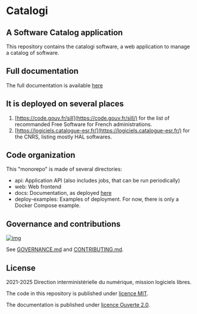 # Catalogi

## A Software Catalog application

This repository contains the catalogi software, a web application to manage
a catalog of software.

## Full documentation

The full documentation is available [here](https://codegouvfr.github.io/catalogi/)

## It is deployed on several places

1. [https://code.gouv.fr/sill](https://code.gouv.fr/sill/) for the
list of recommanded Free Software for French administrations.
2. [https://logiciels.catalogue-esr.fr/](https://logiciels.catalogue-esr.fr/) for the CNRS, listing mostly HAL softwares.

## Code organization

This "monorepo" is made of several directories:

- api: Application API (also includes jobs, that can be run periodically)
- web: Web frontend
- docs: Documentation, as deployed [here](https://codegouvfr.github.io/catalogi/)
- deploy-examples: Examples of deployment. For now, there is only a Docker Compose example.

## Governance and contributions

[![img](https://img.shields.io/badge/code.gouv.fr-contributif-blue.svg)](https://code.gouv.fr/documentation/#quels-degres-douverture-pour-les-codes-sources)

See [GOVERNANCE.md](GOVERNANCE.md) and [CONTRIBUTING.md](CONTRIBUTING.md).

## License

2021-2025 Direction interministérielle du numérique, mission logiciels libres.

The code in this repository is published under [licence MIT](LICENSES/MIT.txt).

The documentation is published under [licence Ouverte 2.0](LICENSES/Etalab-2.0.md).
